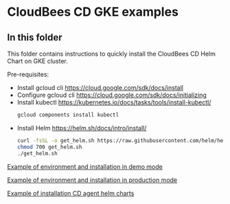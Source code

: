 # CloudBees CD GKE examples

## In this folder

This folder contains instructions to quickly install the CloudBees CD Helm Chart on GKE cluster.

Pre-requisites:

- Install gcloud cli https://cloud.google.com/sdk/docs/install
- Configure gcloud cli https://cloud.google.com/sdk/docs/initializing
- Install kubectl https://kubernetes.io/docs/tasks/tools/install-kubectl/
    ```bash
    gcloud components install kubectl
  ```
- Install Helm https://helm.sh/docs/intro/install/
    ```bash
    curl -fsSL -o get_helm.sh https://raw.githubusercontent.com/helm/helm/main/scripts/get-helm-3
    chmod 700 get_helm.sh
    ./get_helm.sh
  ```

[Example of environment and installation in demo mode](demo.md)

[Example of environment and installation in production mode](prod.md)

[Example of installation CD agent helm charts](agents.md)
